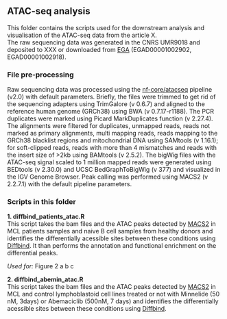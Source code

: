 ## ATAC-seq analysis 
This folder contains the scripts used for the downstream analysis and visualisation of the ATAC-seq data from the article X. \
The raw sequencing data was generated in the CNRS UMR9018 and deposited to XXX or downloaded from [EGA](https://ega-archive.org/) (EGAD00001002902, EGAD00001002918).

### File pre-processing
Raw sequencing data was processed using the [nf-core/atacseq](https://nf-co.re/atacseq/2.0) pipeline (v2.0) with default parameters. 
Briefly, the files were trimmed to get rid of the sequencing adapters using TrimGalore (v 0.6.7) and aligned to the reference human genome (GRCh38) using BWA (v 0.7.17-r1188). The PCR duplicates were marked using Picard MarkDuplicates function (v 2.27.4). The alignments were filtered for duplicates, unmapped reads, reads not marked as primary alignments, multi mapping reads, reads mapping to the GRCh38 blacklist regions and mitochondrial DNA using SAMtools (v 1.16.1); for soft-clipped reads, reads with more than 4 mismatches and reads with the insert size of >2kb using BAMtools (v 2.5.2). The bigWig files with the ATAC-seq signal scaled to 1 million mapped reads were generated using BEDtools (v 2.30.0) and UCSC BedGraphToBigWig (v 377) and visualized in the IGV Genome Browser. Peak calling was performed using MACS2 (v 2.2.7.1) with the default pipeline parameters.

### Scripts in this folder

**1. diffbind_patients_atac.R** \
This script takes the bam files and the ATAC peaks detected by [MACS2](https://pypi.org/project/MACS2/) in MCL patients samples and naive B cell samples from healthy donors and identifies the differentially acessible sites between these conditions using [Diffbind](https://bioconductor.org/packages/release/bioc/html/DiffBind.html). It than performs the annotation and functional enrichment on the differential peaks.

*Used for:* Figure 2 a b c

**2. diffbind_abemin_atac.R** \
This script takes the bam files and the ATAC peaks detected by [MACS2](https://pypi.org/project/MACS2/) in MCL and control lymphoblastoid cell lines treated or not with Minnelide (50 nM, 3days) or Abemaciclib (500nM, 7 days) and identifies the differentially acessible sites between these conditions using [Diffbind](https://bioconductor.org/packages/release/bioc/html/DiffBind.html). 
